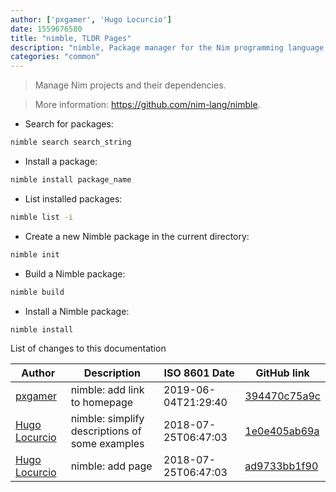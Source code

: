 ```yaml
---
author: ['pxgamer', 'Hugo Locurcio']
date: 1559676580
title: "nimble, TLDR Pages"
description: "nimble, Package manager for the Nim programming language."
categories: "common"
---
```

> Manage Nim projects and their dependencies.

> More information: <https://github.com/nim-lang/nimble>.

- Search for packages:

```bash
nimble search search_string
```

- Install a package:

```bash
nimble install package_name
```

- List installed packages:

```bash
nimble list -i
```

- Create a new Nimble package in the current directory:

```bash
nimble init
```

- Build a Nimble package:

```bash
nimble build
```

- Install a Nimble package:

```bash
nimble install
```
List of changes to this documentation


Author | Description | ISO 8601 Date | GitHub link
------|-----|-----|-----
[pxgamer](mailto:owzie123@gmail.com) | nimble: add link to homepage | 2019-06-04T21:29:40 | [394470c75a9c](https://github.com/tldr-pages/tldr/commit/394470c75a9c2c1dabcd260abe639f69abab5d35)
[Hugo Locurcio](mailto:hugo.locurcio@hugo.pro) | nimble: simplify descriptions of some examples | 2018-07-25T06:47:03 | [1e0e405ab69a](https://github.com/tldr-pages/tldr/commit/1e0e405ab69ac8863e52b8b6e1c2687d18668016)
[Hugo Locurcio](mailto:hugo.locurcio@hugo.pro) | nimble: add page | 2018-07-25T06:47:03 | [ad9733bb1f90](https://github.com/tldr-pages/tldr/commit/ad9733bb1f9048fd80028c671568ee093279df73)

